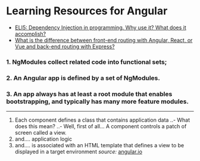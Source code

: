 # Learning Resources for Angular

* [ELI5: Dependency Injection in programming. Why use it? What does it accomplish?](https://www.reddit.com/r/explainlikeimfive/comments/1ezihq/eli5_dependency_injection_in_programming_why_use/)
* [What is the difference between front-end routing with Angular, React, or Vue and back-end routing with Express?](https://www.reddit.com/r/webdev/comments/6r50r9/what_is_the_difference_between_frontend_routing)

### 1. NgModules collect related code into functional sets; 
### 2. An Angular app is defined by a set of NgModules. 
### 3. An app always has at least a root module that enables bootstrapping, and typically has many more feature modules.

---


1. Each component defines a class that contains application data
..- What does this mean?
..- Well, first of all... A component controls a patch of screen called a view. 
2. and.... application logic
3. and.... is associated with an HTML template that defines a view to be displayed in a target environment
*source:* [angular.io](https://angular.io/guide/architecture)













